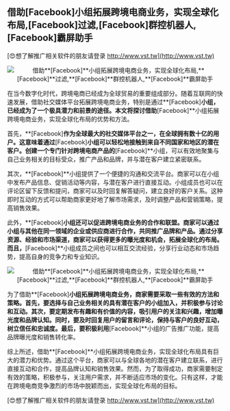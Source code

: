 ## **借助**[Facebook]**小组拓展跨境电商业务，实现全球化布局,**[Facebook]**过滤,**[Facebook]**群控机器人,**[Facebook]**霸屏助手**

[😍想了解推广相关软件的朋友请登录 http://www.vst.tw](http://www.vst.tw)

 <center><img src="https://vst.tw/MP4/tuiguang/png/6.png" alt="借助**[Facebook]**小组拓展跨境电商业务，实现全球化布局,**[Facebook]**过滤,**[Facebook]**群控机器人,**[Facebook]**霸屏助手"></center>

在当今数字化时代，跨境电商已经成为全球贸易的重要组成部分。随着互联网的快速发展，借助社交媒体平台拓展跨境电商业务，特别是通过**[Facebook]**小组，已经成为了一个极具潜力和前景的途径。本文将探讨借助**[Facebook]**小组拓展跨境电商业务，实现全球化布局的优势和方法。

首先，**[Facebook]**作为全球最大的社交媒体平台之一，在全球拥有数十亿的用户。这意味着通过**[Facebook]**小组可以轻松地接触到来自不同国家和地区的潜在客户。创建一个专门针对跨境电商产品的**[Facebook]**小组，可以有效地聚集与自己业务相关的目标受众，推广产品和品牌，并与潜在客户建立紧密联系。

其次，**[Facebook]**小组提供了一个便捷的沟通和交流平台。商家可以在小组中发布产品信息、促销活动等内容，与潜在客户进行直接互动。小组成员也可以在评论区留下反馈和提问，商家可以及时回复解答疑问，建立良好的客户关系。这种即时互动的方式可以帮助商家更好地了解市场需求，及时调整产品和营销策略，提高销售效果。

此外，**[Facebook]**小组还可以促进跨境电商业务的合作和联盟。商家可以通过小组与其他在同一领域的企业或供应商进行合作，共同推广品牌和产品。通过分享资源、经验和市场渠道，商家可以获得更多的曝光度和机会，拓展全球化的布局。而且，**[Facebook]**小组成员之间也可以相互交流经验，分享行业动态和市场趋势，提高自身的竞争力和专业知识。

 <center><img src="https://vst.tw/MP4/tuiguang/png/4.png" alt="借助**[Facebook]**小组拓展跨境电商业务，实现全球化布局,**[Facebook]**过滤,**[Facebook]**群控机器人,**[Facebook]**霸屏助手"></center>

为了借助**[Facebook]**小组拓展跨境电商业务，商家需要采取一些有效的方法和策略。首先，要选择与自己业务相关的具有潜在客户的小组加入，并积极参与讨论和互动。其次，要定期发布有趣和有价值的内容，吸引用户的关注和兴趣，增加曝光度和品牌认知。同时，要及时回复用户的留言和评论，保持与客户的良好互动，树立信任和忠诚度。最后，要积极利用**[Facebook]**小组的广告推广功能，提高品牌曝光度和销售转化率。

综上所述，借助**[Facebook]**小组拓展跨境电商业务，实现全球化布局具有巨大的潜力和优势。通过这个平台，商家可以与全球各地的潜在客户建立联系，进行直接互动和合作，提高品牌认知和销售效果。然而，为了取得成功，商家需要制定有效的策略，积极参与，关注用户需求，并不断适应市场的变化。只有这样，才能在跨境电商竞争激烈的市场中脱颖而出，实现全球化布局的目标。

[😍想了解推广相关软件的朋友请登录 http://www.vst.tw](http://www.vst.tw)



